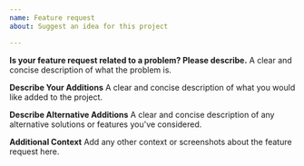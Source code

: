```yaml
---
name: Feature request
about: Suggest an idea for this project

---
```


**Is your feature request related to a problem? Please describe.**
A clear and concise description of what the problem is.

**Describe Your Additions**
A clear and concise description of what you would like added to the project.

**Describe Alternative Additions**
A clear and concise description of any alternative solutions or features you've considered.

**Additional Context**
Add any other context or screenshots about the feature request here.
